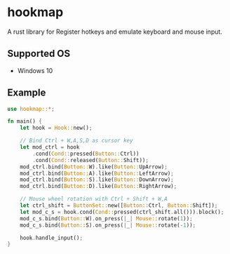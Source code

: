 # hookmap

A rust library for Register hotkeys and emulate keyboard and mouse input.

## Supported OS

* Windows 10

## Example

```rust
use hookmap::*;

fn main() {
    let hook = Hook::new();

    // Bind Ctrl + W,A,S,D as cursor key
    let mod_ctrl = hook
        .cond(Cond::pressed(Button::Ctrl))
        .cond(Cond::released(Button::Shift));
    mod_ctrl.bind(Button::W).like(Button::UpArrow);
    mod_ctrl.bind(Button::A).like(Button::LeftArrow);
    mod_ctrl.bind(Button::S).like(Button::DownArrow);
    mod_ctrl.bind(Button::D).like(Button::RightArrow);

    // Mouse wheel rotation with Ctrl + Shift + W,A
    let ctrl_shift = ButtonSet::new([Button::Ctrl, Button::Shift]);
    let mod_c_s = hook.cond(Cond::pressed(ctrl_shift.all())).block();
    mod_c_s.bind(Button::W).on_press(|_| Mouse::rotate(1));
    mod_c_s.bind(Button::S).on_press(|_| Mouse::rotate(-1));

    hook.handle_input();
}
```
